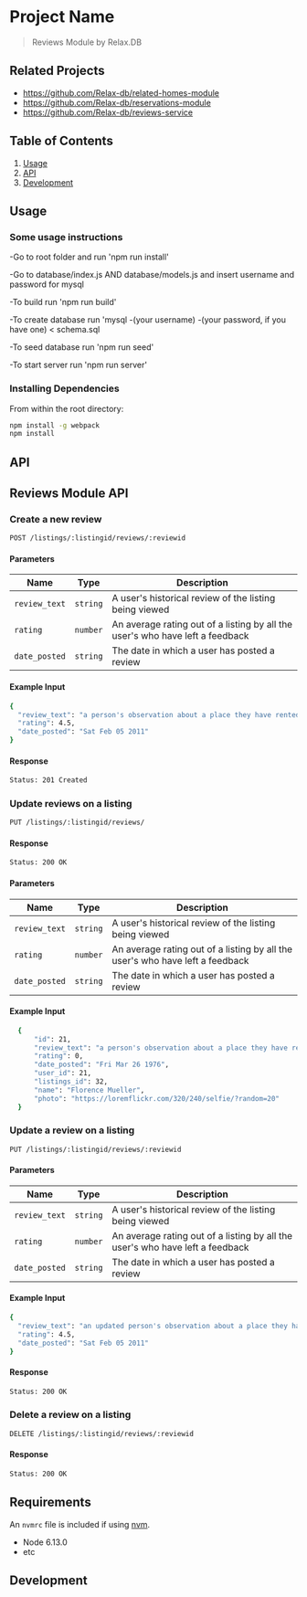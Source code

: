 # Project Name

> Reviews Module by Relax.DB

## Related Projects

  - https://github.com/Relax-db/related-homes-module
  - https://github.com/Relax-db/reservations-module
  - https://github.com/Relax-db/reviews-service

## Table of Contents

1. [Usage](#Usage)
1. [API](#API)
1. [Development](#development)


## Usage
### Some usage instructions

-Go to root folder and run 'npm run install'

-Go to database/index.js AND database/models.js and insert username and password for mysql

 -To build run 'npm run build'

 -To create database run 'mysql -(your username) -(your password, if you have one) < schema.sql

 -To seed database run 'npm run seed'

 -To start server run 'npm run server'

### Installing Dependencies

From within the root directory:

```sh
npm install -g webpack
npm install
```

## API
## Reviews Module API
### Create a new review
```sh
POST /listings/:listingid/reviews/:reviewid
```
#### Parameters
| Name | Type | Description |
| ---- | ---- | ----------- |
| `review_text` | `string` | A user's historical review of the listing being viewed |
| `rating` | `number` | An average rating out of a listing by all the user's who have left a feedback |
| `date_posted` | `string` | The date in which a user has posted a review |

#### Example Input
```sh
{
  "review_text": "a person's observation about a place they have rented",
  "rating": 4.5,
  "date_posted": "Sat Feb 05 2011"
}
```
#### Response
```sh
Status: 201 Created
```


### Update reviews on a listing
```sh
PUT /listings/:listingid/reviews/
```

#### Response
```sh
Status: 200 OK
```

#### Parameters
| Name | Type | Description |
| ---- | ---- | ----------- |
| `review_text` | `string` | A user's historical review of the listing being viewed |
| `rating` | `number` | An average rating out of a listing by all the user's who have left a feedback |
| `date_posted` | `string` | The date in which a user has posted a review |

#### Example Input
```sh
  {
      "id": 21,
      "review_text": "a person's observation about a place they have rented",
      "rating": 0,
      "date_posted": "Fri Mar 26 1976",
      "user_id": 21,
      "listings_id": 32,
      "name": "Florence Mueller",
      "photo": "https://loremflickr.com/320/240/selfie/?random=20"
  }
```

### Update a review on a listing
```sh
PUT /listings/:listingid/reviews/:reviewid
```

#### Parameters
| Name | Type | Description |
| ---- | ---- | ----------- |
| `review_text` | `string` | A user's historical review of the listing being viewed |
| `rating` | `number` | An average rating out of a listing by all the user's who have left a feedback |
| `date_posted` | `string` | The date in which a user has posted a review |

#### Example Input
```sh
{
  "review_text": "an updated person's observation about a place they have rented",
  "rating": 4.5,
  "date_posted": "Sat Feb 05 2011"
}
```
#### Response
```sh
Status: 200 OK
```

### Delete a review on a listing
```sh
DELETE /listings/:listingid/reviews/:reviewid
```
#### Response
```sh
Status: 200 OK
```




## Requirements

An `nvmrc` file is included if using [nvm](https://github.com/creationix/nvm).

- Node 6.13.0
- etc

## Development


